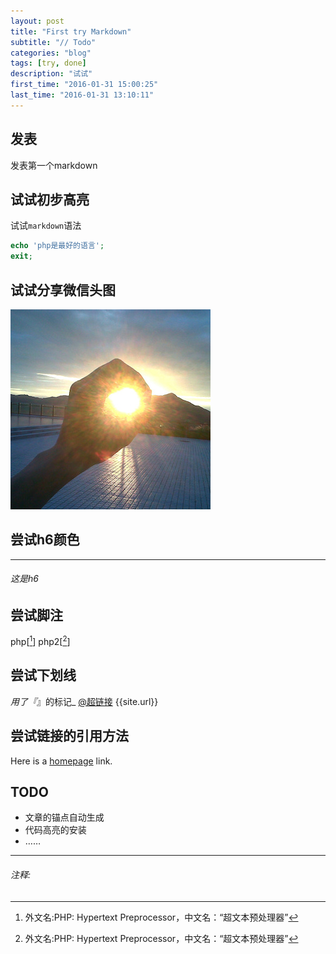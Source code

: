 ```yaml
---
layout: post
title: "First try Markdown"
subtitle: "// Todo"
categories: "blog"
tags: [try, done]
description: "试试"
first_time: "2016-01-31 15:00:25"
last_time: "2016-01-31 13:10:11"
---
```


## 发表
发表第一个markdown

## 试试初步高亮

试试`markdown`语法

```php
echo 'php是最好的语言';
exit;
```

## 试试分享微信头图

![wx题图](/img/wx_share_default.jpg "wxshare")

## 尝试h6颜色
---

###### 这是h6

## 尝试脚注

php[[^1]]
php2[[^note2]]

## 尝试下划线

_用了『_』的标记_
[@超链接](http://bluebiu.com)
{{site.url}}

## 尝试链接的引用方法
Here is a [homepage][link1] link.

## TODO
* 文章的锚点自动生成
* 代码高亮的安装
* ……

---

###### 注释:
[^1]: 外文名:PHP: Hypertext Preprocessor，中文名：“超文本预处理器”
[^note2]: 外文名:PHP: Hypertext Preprocessor，中文名：“超文本预处理器”

[link1]: http://bluebiu.com "biubiu's blog"